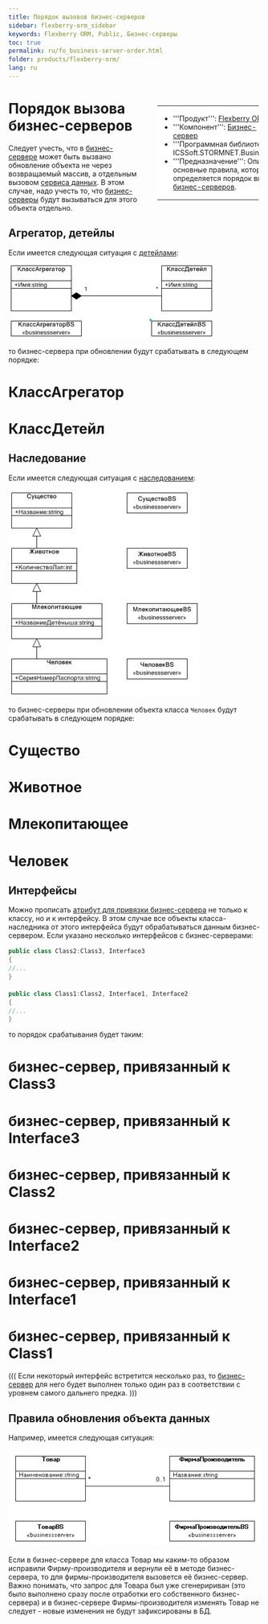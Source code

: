 ```yaml
---
title: Порядок вызовов бизнес-серверов
sidebar: flexberry-orm_sidebar
keywords: Flexberry ORM, Public, Бизнес-серверы
toc: true
permalink: ru/fo_business-server-order.html
folder: products/flexberry-orm/
lang: ru
---
```


<div style="margin:5px; padding-left:28px; float:right; width:40%; outline:1px solid white;"> <br> <table border="0" width="100%" bgcolor="#6495ED"> <tbody><tr><td bgcolor="#FFFFFF"> 

* '''Продукт''': [Flexberry ORM](fo_flexberry-orm.html)
* '''Компонент''': [Бизнес-сервер](business-logic.html)
* '''Программная библиотека''': ICSSoft.STORMNET.Business.dll
* '''Предназначение''': Описаны основные правила, которым определяется порядок вызова [бизнес-серверов](fo_business-servers-wrapper-business-facade.html).
</td>
</tr></tbody></table></a>
</div>

# Порядок вызова бизнес-серверов
Следует учесть, что в [бизнес-сервере](fo_business-servers-wrapper-business-facade.html) может быть вызвано обновление объекта не через возвращаемый массив, а отдельным вызовом [сервиса данных](fo_data-service.html). В этом случае, надо учесть то, что [бизнес-серверы](fo_business-servers-wrapper-business-facade.html) будут вызываться для этого объекта отдельно.

## Агрегатор, детейлы
Если имеется следующая ситуация c [детейлами](fo_detail-associations-and-their-properties.html):

![](/images/pages/img/page/Business-Servers-Wrapper-Business-Facade/AgregatorDetailAtBS.png)

то бизнес-сервера при обновлении будут срабатывать в следующем порядке:
# КлассАгрегатор
# КлассДетейл

## Наследование
Если имеется следующая ситуация с [наследованием](fo_inheritance.html):

![](/images/pages/img/page/Business-Servers-Wrapper-Business-Facade/BSHierarchy.JPG)

то бизнес-серверы при обновлении объекта класса `Человек` будут срабатывать в следующем порядке: 
# Существо
# Животное
# Млекопитающее
# Человек

## Интерфейсы
Можно прописать [атрибут для привязки бизнес-сервера](otrabotka-polzovatelskih-operacii-v-processe-raboty-servisa-dannyh-integraciya-s-biznes-serverom.html) не только к классу, но и к интерфейсу. В этом случае все объекты класса-наследника от этого интерфейса будут обрабатываться данным бизнес-сервером. Если указано несколько интерфейсов с бизнес-серверами: 
```cs
public class Class2:Class3, Interface3
{
//...
}

public class Class1:Class2, Interface1, Interface2
{
//...
}
```

то порядок срабатывания будет таким: 

# бизнес-сервер, привязанный к Class3
# бизнес-сервер, привязанный к Interface3
# бизнес-сервер, привязанный к Class2
# бизнес-сервер, привязанный к Interface2
# бизнес-сервер, привязанный к Interface1
# бизнес-сервер, привязанный к Class1

(((
<msg type=note>Если некоторый интерфейс встретится несколько раз, то [бизнес-сервер](fo_business-servers-wrapper-business-facade.html) для него будет выполнен только один раз в соответствии с уровнем самого дальнего предка.</msg>
)))

## Правила обновления объекта данных
Например, имеется следующая ситуация:

![](/images/pages/img/page/Business-Servers-Wrapper-Business-Facade/BusinesServerMasters.GIF)

Если в бизнес-сервере для класса Товар мы каким-то образом исправили Фирму-производителя и вернули её в методе бизнес-сервера, то для фирмы-производителя вызовется её бизнес-сервер. Важно понимать, что запрос для Товара был уже сгенеририван (это было выполнено сразу после отработки его собственного бизнес-сервера) и в бизнес-сервере Фирмы-производителя изменять Товар не следует - новые изменения не будут зафиксированы в БД.
